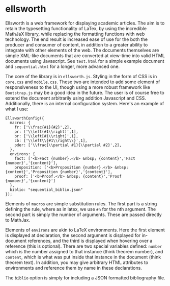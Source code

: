 ellsworth
=========

Ellsworth is a web framework for displaying academic articles. The aim is to retain the typesetting functionality of LaTex, by using the incredible MathJaX library, while replacing the formatting functions with web technology. The end result is increased ease of use for the both the producer and consumer of content, in addition to a greater ability to integrate with other elements of the web. The documents themselves are simple XML-like documents that are converted at view-time into valid HTML documents using Javascript. See `test.html` for a simple example document and `sequential.html` for a longer, more advanced one.

The core of the library is in `ellsworth.js`. Styling in the form of CSS is in `core.css` and `mobile.css`. These two are intended to add some element of responsiveness to the UI, though using a more robust framework like `Bootstrap.js` may be a good idea in the future. The user is of course free to extend the document arbitrarily using addition Javascript and CSS. Additionally, there is an internal configuration system. Here's an example of what I use:

```
EllsworthConfig({
  macros: {
    fr: ['\\frac{#1}{#2}',2],
    pr: ['\\left(#1\\right)',1],
    br: ['\\left[#1\\right]',1],
    cb: ['\\left\\{#1\\right\\}',1],
    pder: ['\\frac{\\partial #1}{\\partial #2}',2],
  },
  environs: {
    fact: ['<b>Fact {number}.</b> &nbsp; {content}','Fact {number}','{content}'],
    proposition: ['<b>Proposition {number}.</b> &nbsp; {content}','Proposition {number}','{content}'],
    proof: ['<b>Proof.</b> &nbsp; {content}','Proof {number}','{content}']
  },
  biblio: "sequential_biblio.json"
});
```

Elements of `macros` are simple substitution rules. The first part is a string defining the rule, where as in latex, we use `#n` for the nth argument. The second part is simply the number of arguments. These are passed directly to MathJax.

Elements of `environs` are akin to LaTeX environments. Here the first element is displayed at declaration, the second argument is displayed for in-document references, and the third is displayed when hovering over a reference (this is optional). There are two special variables defined: `number` which is the number assigned to that instance (think theorem number), and `content`, which is what was put inside that instance in the document (think theorem text). In addition, you may give arbitrary HTML attributes to environments and reference them by name in these declarations.

The `biblio` option is simply for including a JSON formatted bibliography file.
